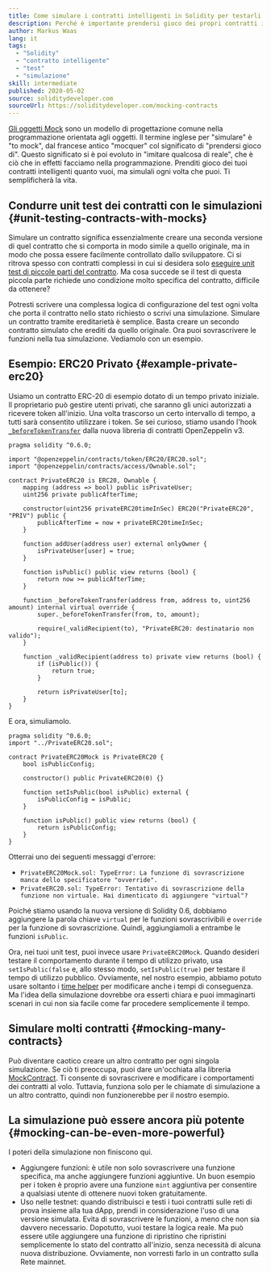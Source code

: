 ```yaml
---
title: Come simulare i contratti intelligenti in Solidity per testarli
description: Perché è importante prendersi gioco dei propri contratti in fase di test
author: Markus Waas
lang: it
tags:
  - "Solidity"
  - "contratto intelligente"
  - "test"
  - "simulazione"
skill: intermediate
published: 2020-05-02
source: soliditydeveloper.com
sourceUrl: https://soliditydeveloper.com/mocking-contracts
---
```


[Gli oggetti Mock](https://wikipedia.org/wiki/Mock_object) sono un modello di progettazione comune nella programmazione orientata agli oggetti. Il termine inglese per "simulare" è "to mock", dal francese antico "mocquer" col significato di "prendersi gioco di". Questo significato si è poi evoluto in "imitare qualcosa di reale", che è ciò che in effetti facciamo nella programmazione. Prenditi gioco dei tuoi contratti intelligenti quanto vuoi, ma simulali ogni volta che puoi. Ti semplificherà la vita.

## Condurre unit test dei contratti con le simulazioni \{#unit-testing-contracts-with-mocks}

Simulare un contratto significa essenzialmente creare una seconda versione di quel contratto che si comporta in modo simile a quello originale, ma in modo che possa essere facilmente controllato dallo sviluppatore. Ci si ritrova spesso con contratti complessi in cui si desidera solo [eseguire unit test di piccole parti del contratto](/developers/docs/smart-contracts/testing/). Ma cosa succede se il test di questa piccola parte richiede uno condizione molto specifica del contratto, difficile da ottenere?

Potresti scrivere una complessa logica di configurazione del test ogni volta che porta il contratto nello stato richiesto o scrivi una simulazione. Simulare un contratto tramite ereditarietà è semplice. Basta creare un secondo contratto simulato che erediti da quello originale. Ora puoi sovrascrivere le funzioni nella tua simulazione. Vediamolo con un esempio.

## Esempio: ERC20 Privato \{#example-private-erc20}

Usiamo un contratto ERC-20 di esempio dotato di un tempo privato iniziale. Il proprietario può gestire utenti privati, che saranno gli unici autorizzati a ricevere token all'inizio. Una volta trascorso un certo intervallo di tempo, a tutti sarà consentito utilizzare i token. Se sei curioso, stiamo usando l'hook [`_beforeTokenTransfer`](https://docs.openzeppelin.com/contracts/3.x/extending-contracts#using-hooks) dalla nuova libreria di contratti OpenZeppelin v3.

```solidity
pragma solidity ^0.6.0;

import "@openzeppelin/contracts/token/ERC20/ERC20.sol";
import "@openzeppelin/contracts/access/Ownable.sol";

contract PrivateERC20 is ERC20, Ownable {
    mapping (address => bool) public isPrivateUser;
    uint256 private publicAfterTime;

    constructor(uint256 privateERC20timeInSec) ERC20("PrivateERC20", "PRIV") public {
        publicAfterTime = now + privateERC20timeInSec;
    }

    function addUser(address user) external onlyOwner {
        isPrivateUser[user] = true;
    }

    function isPublic() public view returns (bool) {
        return now >= publicAfterTime;
    }

    function _beforeTokenTransfer(address from, address to, uint256 amount) internal virtual override {
        super._beforeTokenTransfer(from, to, amount);

        require(_validRecipient(to), "PrivateERC20: destinatario non valido");
    }

    function _validRecipient(address to) private view returns (bool) {
        if (isPublic()) {
            return true;
        }

        return isPrivateUser[to];
    }
}
```

E ora, simuliamolo.

```solidity
pragma solidity ^0.6.0;
import "../PrivateERC20.sol";

contract PrivateERC20Mock is PrivateERC20 {
    bool isPublicConfig;

    constructor() public PrivateERC20(0) {}

    function setIsPublic(bool isPublic) external {
        isPublicConfig = isPublic;
    }

    function isPublic() public view returns (bool) {
        return isPublicConfig;
    }
}
```

Otterrai uno dei seguenti messaggi d'errore:

- `PrivateERC20Mock.sol: TypeError: La funzione di sovrascrizione manca dello specificatore "ovverride".`
- `PrivateERC20.sol: TypeError: Tentativo di sovrascrizione della funzione non virtuale. Hai dimenticato di aggiungere "virtual"?`

Poiché stiamo usando la nuova versione di Solidity 0.6, dobbiamo aggiungere la parola chiave `virtual` per le funzioni sovrascrivibili e `override` per la funzione di sovrascrizione. Quindi, aggiungiamoli a entrambe le funzioni `isPublic`.

Ora, nei tuoi unit test, puoi invece usare `PrivateERC20Mock`. Quando desideri testare il comportamento durante il tempo di utilizzo privato, usa `setIsPublic(false` e, allo stesso modo, `setIsPublic(true)` per testare il tempo di utilizzo pubblico. Ovviamente, nel nostro esempio, abbiamo potuto usare soltanto i [time helper](https://docs.openzeppelin.com/test-helpers/0.5/api#increase) per modificare anche i tempi di conseguenza. Ma l'idea della simulazione dovrebbe ora esserti chiara e puoi immaginarti scenari in cui non sia facile come far procedere semplicemente il tempo.

## Simulare molti contratti \{#mocking-many-contracts}

Può diventare caotico creare un altro contratto per ogni singola simulazione. Se ciò ti preoccupa, puoi dare un'occhiata alla libreria [MockContract](https://github.com/gnosis/mock-contract). Ti consente di sovrascrivere e modificare i comportamenti dei contratti al volo. Tuttavia, funziona solo per le chiamate di simulazione a un altro contratto, quindi non funzionerebbe per il nostro esempio.

## La simulazione può essere ancora più potente \{#mocking-can-be-even-more-powerful}

I poteri della simulazione non finiscono qui.

- Aggiungere funzioni: è utile non solo sovrascrivere una funzione specifica, ma anche aggiungere funzioni aggiuntive. Un buon esempio per i token è proprio avere una funzione `mint` aggiuntiva per consentire a qualsiasi utente di ottenere nuovi token gratuitamente.
- Uso nelle testnet: quando distribuisci e testi i tuoi contratti sulle reti di prova insieme alla tua dApp, prendi in considerazione l'uso di una versione simulata. Evita di sovrascrivere le funzioni, a meno che non sia davvero necessario. Dopotutto, vuoi testare la logica reale. Ma può essere utile aggiungere una funzione di ripristino che ripristini semplicemente lo stato del contratto all'inizio, senza necessità di alcuna nuova distribuzione. Ovviamente, non vorresti farlo in un contratto sulla Rete mainnet.
